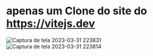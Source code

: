 # apenas um Clone do site do https://vitejs.dev
![Captura de tela 2023-03-31 223831](https://user-images.githubusercontent.com/89823954/229259595-98268482-68fd-4d3a-9e68-a749de24d70d.png)
![Captura de tela 2023-03-31 223814](https://user-images.githubusercontent.com/89823954/229259597-18e5ffe0-2601-453a-8b83-2d31e9995b09.png)
